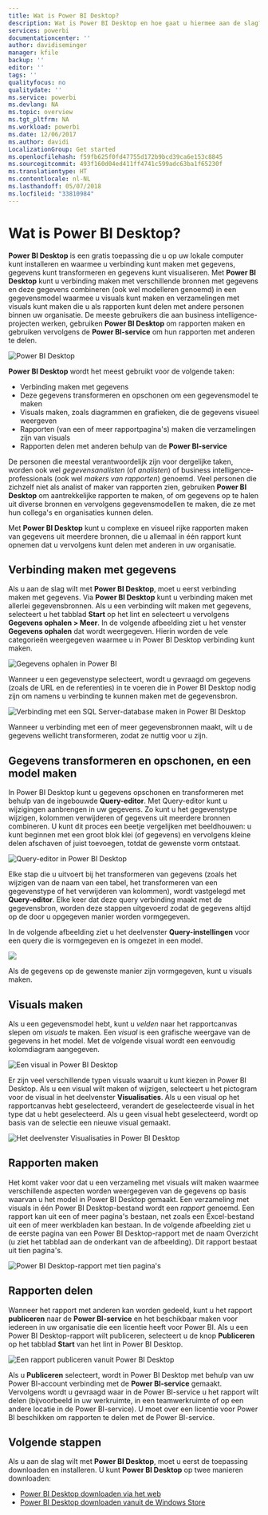 ```yaml
---
title: Wat is Power BI Desktop?
description: Wat is Power BI Desktop en hoe gaat u hiermee aan de slag?
services: powerbi
documentationcenter: ''
author: davidiseminger
manager: kfile
backup: ''
editor: ''
tags: ''
qualityfocus: no
qualitydate: ''
ms.service: powerbi
ms.devlang: NA
ms.topic: overview
ms.tgt_pltfrm: NA
ms.workload: powerbi
ms.date: 12/06/2017
ms.author: davidi
LocalizationGroup: Get started
ms.openlocfilehash: f59fb625f0fd47755d172b9bcd39ca6e153c8845
ms.sourcegitcommit: 493f160d04ed411ff4741c599adc63ba1f65230f
ms.translationtype: HT
ms.contentlocale: nl-NL
ms.lasthandoff: 05/07/2018
ms.locfileid: "33810984"
---
```

# <a name="what-is-power-bi-desktop"></a>Wat is Power BI Desktop?

**Power BI Desktop** is een gratis toepassing die u op uw lokale computer kunt installeren en waarmee u verbinding kunt maken met gegevens, gegevens kunt transformeren en gegevens kunt visualiseren. Met **Power BI Desktop** kunt u verbinding maken met verschillende bronnen met gegevens en deze gegevens combineren (ook wel modelleren genoemd) in een gegevensmodel waarmee u visuals kunt maken en verzamelingen met visuals kunt maken die u als rapporten kunt delen met andere personen binnen uw organisatie. De meeste gebruikers die aan business intelligence-projecten werken, gebruiken **Power BI Desktop** om rapporten maken en gebruiken vervolgens de **Power BI-service** om hun rapporten met anderen te delen.

![Power BI Desktop](media/desktop-what-is-desktop/what-is-desktop_01.png)

**Power BI Desktop** wordt het meest gebruikt voor de volgende taken:

* Verbinding maken met gegevens
* Deze gegevens transformeren en opschonen om een gegevensmodel te maken
* Visuals maken, zoals diagrammen en grafieken, die de gegevens visueel weergeven
* Rapporten (van een of meer rapportpagina's) maken die verzamelingen zijn van visuals
* Rapporten delen met anderen behulp van de **Power BI-service**

De personen die meestal verantwoordelijk zijn voor dergelijke taken, worden ook wel *gegevensanalisten* (of *analisten*) of business intelligence-professionals (ook wel *makers van rapporten*) genoemd. Veel personen die zichzelf niet als analist of maker van rapporten zien, gebruiken **Power BI Desktop** om aantrekkelijke rapporten te maken, of om gegevens op te halen uit diverse bronnen en vervolgens gegevensmodellen te maken, die ze met hun collega's en organisaties kunnen delen.

Met **Power BI Desktop** kunt u complexe en visueel rijke rapporten maken van gegevens uit meerdere bronnen, die u allemaal in één rapport kunt opnemen dat u vervolgens kunt delen met anderen in uw organisatie. 

## <a name="connect-to-data"></a>Verbinding maken met gegevens
Als u aan de slag wilt met **Power BI Desktop**, moet u eerst verbinding maken met gegevens. Via **Power BI Desktop** kunt u verbinding maken met allerlei gegevensbronnen. Als u een verbinding wilt maken met gegevens, selecteert u het tabblad **Start** op het lint en selecteert u vervolgens **Gegevens ophalen > Meer**. In de volgende afbeelding ziet u het venster **Gegevens ophalen** dat wordt weergegeven. Hierin worden de vele categorieën weergegeven waarmee u in Power BI Desktop verbinding kunt maken.

![Gegevens ophalen in Power BI](media/desktop-what-is-desktop/what-is-desktop_02.png)

Wanneer u een gegevenstype selecteert, wordt u gevraagd om gegevens (zoals de URL en de referenties) in te voeren die in Power BI Desktop nodig zijn om namens u verbinding te kunnen maken met de gegevensbron.

![Verbinding met een SQL Server-database maken in Power BI Desktop](media/desktop-what-is-desktop/what-is-desktop_03.png)

Wanneer u verbinding met een of meer gegevensbronnen maakt, wilt u de gegevens wellicht transformeren, zodat ze nuttig voor u zijn.

## <a name="transform-and-clean-data-create-a-model"></a>Gegevens transformeren en opschonen, en een model maken

In Power BI Desktop kunt u gegevens opschonen en transformeren met behulp van de ingebouwde **Query-editor**. Met Query-editor kunt u wijzigingen aanbrengen in uw gegevens. Zo kunt u het gegevenstype wijzigen, kolommen verwijderen of gegevens uit meerdere bronnen combineren. U kunt dit proces een beetje vergelijken met beeldhouwen: u kunt beginnen met een groot blok klei (of gegevens) en vervolgens kleine delen afschaven of juist toevoegen, totdat de gewenste vorm ontstaat. 

![Query-editor in Power BI Desktop](media/desktop-getting-started/designer_gsg_editquery.png)

Elke stap die u uitvoert bij het transformeren van gegevens (zoals het wijzigen van de naam van een tabel, het transformeren van een gegevenstype of het verwijderen van kolommen), wordt vastgelegd met **Query-editor**. Elke keer dat deze query verbinding maakt met de gegevensbron, worden deze stappen uitgevoerd zodat de gegevens altijd op de door u opgegeven manier worden vormgegeven.

In de volgende afbeelding ziet u het deelvenster **Query-instellingen** voor een query die is vormgegeven en is omgezet in een model.

 ![](media/desktop-getting-started/shapecombine_querysettingsfinished.png)

Als de gegevens op de gewenste manier zijn vormgegeven, kunt u visuals maken. 

## <a name="create-visuals"></a>Visuals maken 

Als u een gegevensmodel hebt, kunt u *velden* naar het rapportcanvas slepen om *visuals* te maken. Een *visual* is een grafische weergave van de gegevens in het model. Met de volgende visual wordt een eenvoudig kolomdiagram aangegeven. 

![Een visual in Power BI Desktop](media/desktop-what-is-desktop/what-is-desktop_04.png)

Er zijn veel verschillende typen visuals waaruit u kunt kiezen in Power BI Desktop. Als u een visual wilt maken of wijzigen, selecteert u het pictogram voor de visual in het deelvenster **Visualisaties**. Als u een visual op het rapportcanvas hebt geselecteerd, verandert de geselecteerde visual in het type dat u hebt geselecteerd. Als u geen visual hebt geselecteerd, wordt op basis van de selectie een nieuwe visual gemaakt.

![Het deelvenster Visualisaties in Power BI Desktop](media/desktop-what-is-desktop/what-is-desktop_05.png)

## <a name="create-reports"></a>Rapporten maken

Het komt vaker voor dat u een verzameling met visuals wilt maken waarmee verschillende aspecten worden weergegeven van de gegevens op basis waarvan u het model in Power BI Desktop gemaakt. Een verzameling met visuals in één Power BI Desktop-bestand wordt een *rapport* genoemd. Een rapport kan uit een of meer pagina's bestaan, net zoals een Excel-bestand uit een of meer werkbladen kan bestaan. In de volgende afbeelding ziet u de eerste pagina van een Power BI Desktop-rapport met de naam Overzicht (u ziet het tabblad aan de onderkant van de afbeelding). Dit rapport bestaat uit tien pagina's.

![Power BI Desktop-rapport met tien pagina's](media/desktop-what-is-desktop/what-is-desktop_01.png)

## <a name="share-reports"></a>Rapporten delen

Wanneer het rapport met anderen kan worden gedeeld, kunt u het rapport **publiceren** naar de **Power BI-service** en het beschikbaar maken voor iedereen in uw organisatie die een licentie heeft voor Power BI. Als u een Power BI Desktop-rapport wilt publiceren, selecteert u de knop **Publiceren** op het tabblad **Start** van het lint in Power BI Desktop.

![Een rapport publiceren vanuit Power BI Desktop](media/desktop-what-is-desktop/what-is-desktop_06.png)

Als u **Publiceren** selecteert, wordt in Power BI Desktop met behulp van uw Power BI-account verbinding met de **Power BI-service** gemaakt. Vervolgens wordt u gevraagd waar in de Power BI-service u het rapport wilt delen (bijvoorbeeld in uw werkruimte, in een teamwerkruimte of op een andere locatie in de Power BI-service). U moet over een licentie voor Power BI beschikken om rapporten te delen met de Power BI-service.


## <a name="next-steps"></a>Volgende stappen

Als u aan de slag wilt met **Power BI Desktop**, moet u eerst de toepassing downloaden en installeren. U kunt **Power BI Desktop** op twee manieren downloaden:

* [Power BI Desktop downloaden via het web](desktop-get-the-desktop.md)
* [Power BI Desktop downloaden vanuit de Windows Store](http://aka.ms/pbidesktopstore)
